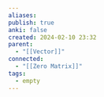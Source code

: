 ```yaml
---
aliases: 
publish: true
anki: false
created: 2024-02-10 23:32
parent:
  - "[[Vector]]"
connected:
  - "[[Zero Matrix]]"
tags:
  - empty
---
```


